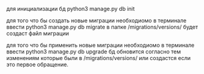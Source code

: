 для инициализации бд 
python3 manage.py db init

для того что бы создать новые миграции 
необходиомо в терминале ввести
python3 manage.py db migrate
в папке /migrations/versions/ будет создаcт файл миграции 

для того что бы применить новые миграции
необходиомо в терминале ввести
python3 manage.py db upgrade
бд обновится согласно тем изменениям которые были в /migrations/versions/
или создастся если это первое обращение.